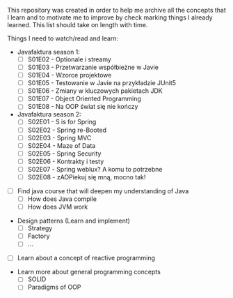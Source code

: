 This repository was created in order to help me archive all the concepts that 
I learn and to motivate me to improve by check marking things I already learned.
This list should take on length with time.

Things I need to watch/read and learn:

- Javafaktura season 1:
    - [ ] S01E02 - Optionale i streamy
    - [ ] S01E03 - Przetwarzanie współbieżne w Javie
    - [ ] S01E04 - Wzorce projektowe
    - [ ] S01E05 - Testowanie w Javie na przykładzie JUnit5
    - [ ] S01E06 - Zmiany w kluczowych pakietach JDK
    - [ ] S01E07 - Object Oriented Programming
    - [ ] S01E08 - Na OOP świat się nie kończy
    
- Javafaktura season 2:
    - [ ] S02E01 - S is for Spring
    - [ ] S02E02 - Spring re-Booted
    - [ ] S02E03 - Spring MVC
    - [ ] S02E04 - Maze of Data
    - [ ] S02E05 - Spring Security
    - [ ] S02E06 - Kontrakty i testy
    - [ ] S02E07 - Spring weblux? A komu to potrzebne
    - [ ] S02E08 - zAOPiekuj się mną, mocno tak!
    
- [ ] Find java course that will deepen my understanding of Java
    - [ ] How does Java compile
    - [ ] How does JVM work

- Design patterns (Learn and implement)
    - [ ] Strategy
    - [ ] Factory
    - [ ] ...
    
- [ ] Learn about a concept of reactive programming

- Learn more about general programming concepts
    - [ ] SOLID
    - [ ] Paradigms of OOP